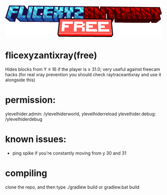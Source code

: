 <a href> <img src="https://raw.githubusercontent.com/omdumrotat/flicexyzantixray/master/minecraft_title.png"> </a>
# flicexyzantixray(free)
Hides blocks from Y ≤ 16 if the player is ≥ 31.0; very useful against freecam hacks (for real xray prevention you should check raytraceantixray and use it alongside this)
# permission: 
ylevelhider.admin: /ylevelhiderworld, ylevelhiderreload
ylevelhider.debug: /ylevelhiderdebug
# known issues:
- ping spike if you're constantly moving from y 30 and 31
# compiling
clone the repo, and then type ./gradlew build or gradlew.bat build

